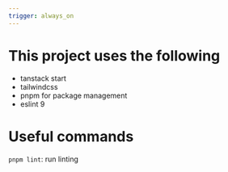 ```yaml
---
trigger: always_on
---
```


# This project uses the following
- tanstack start
- tailwindcss
- pnpm for package management
- eslint 9

# Useful commands
`pnpm lint`: run linting